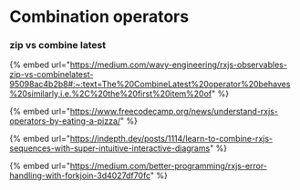 # Combination operators

### zip vs combine latest

{% embed url="https://medium.com/wavy-engineering/rxjs-observables-zip-vs-combinelatest-95098ac4b2b8#:~:text=The%20CombineLatest%20operator%20behaves%20similarly,i.e.%2C%20the%20first%20item%20of" %}

{% embed url="https://www.freecodecamp.org/news/understand-rxjs-operators-by-eating-a-pizza/" %}

{% embed url="https://indepth.dev/posts/1114/learn-to-combine-rxjs-sequences-with-super-intuitive-interactive-diagrams" %}

{% embed url="https://medium.com/better-programming/rxjs-error-handling-with-forkjoin-3d4027df70fc" %}
